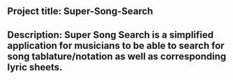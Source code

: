 ## Project title: Super-Song-Search


## Description: Super Song Search is a simplified application for musicians to be able to search for song tablature/notation as well as corresponding lyric sheets.

